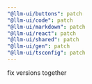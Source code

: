 ```yaml
---
"@llm-ui/buttons": patch
"@llm-ui/code": patch
"@llm-ui/markdown": patch
"@llm-ui/react": patch
"@llm-ui/shared": patch
"@llm-ui/gen": patch
"@llm-ui/tsconfig": patch
---
```


fix versions together
